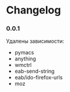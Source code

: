 # Changelog

### 0.0.1

Удалены зависимости:
	
* pymacs
* anything
* wmctrl
* eab-send-string
* eab/ido-firefox-urls
* moz